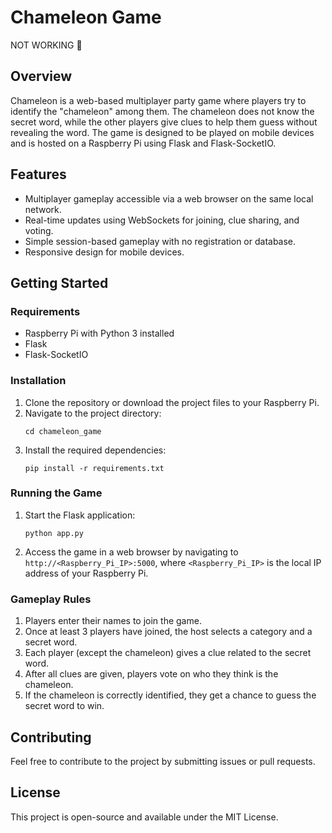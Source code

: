 # Chameleon Game
NOT WORKING 🚫 

## Overview
Chameleon is a web-based multiplayer party game where players try to identify the "chameleon" among them. The chameleon does not know the secret word, while the other players give clues to help them guess without revealing the word. The game is designed to be played on mobile devices and is hosted on a Raspberry Pi using Flask and Flask-SocketIO.

## Features
- Multiplayer gameplay accessible via a web browser on the same local network.
- Real-time updates using WebSockets for joining, clue sharing, and voting.
- Simple session-based gameplay with no registration or database.
- Responsive design for mobile devices.

## Getting Started

### Requirements
- Raspberry Pi with Python 3 installed
- Flask
- Flask-SocketIO

### Installation
1. Clone the repository or download the project files to your Raspberry Pi.
2. Navigate to the project directory:
   ```
   cd chameleon_game
   ```
3. Install the required dependencies:
   ```
   pip install -r requirements.txt
   ```

### Running the Game
1. Start the Flask application:
   ```
   python app.py
   ```
2. Access the game in a web browser by navigating to `http://<Raspberry_Pi_IP>:5000`, where `<Raspberry_Pi_IP>` is the local IP address of your Raspberry Pi.

### Gameplay Rules
1. Players enter their names to join the game.
2. Once at least 3 players have joined, the host selects a category and a secret word.
3. Each player (except the chameleon) gives a clue related to the secret word.
4. After all clues are given, players vote on who they think is the chameleon.
5. If the chameleon is correctly identified, they get a chance to guess the secret word to win.

## Contributing
Feel free to contribute to the project by submitting issues or pull requests. 

## License
This project is open-source and available under the MIT License.
